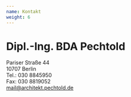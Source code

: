 ```yaml
---
name: Kontakt
weight: 6
---
```


# Dipl.-Ing. BDA Pechtold
Pariser Straße 44  
10707 Berlin  
Tel.: 030 8845950  
Fax: 030 8819052  
<mail@architekt.pechtold.de>